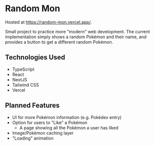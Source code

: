 # Random Mon

Hosted at <https://random-mon.vercel.app/>.

Small project to practice more "modern" web development. The current implementation simply shows a random Pokémon and their name, and provides a button to get a different random Pokémon.

## Technologies Used

* TypeScript
* React
* NextJS
* Tailwind CSS
* Vercel

## Planned Features

* UI for more Pokémon information (e.g. Pokédex entry)
* Option for users to "Like" a Pokémon
  * A page showing all the Pokémon a user has liked
* Image/Pokémon caching layer
* "Loading" animation
